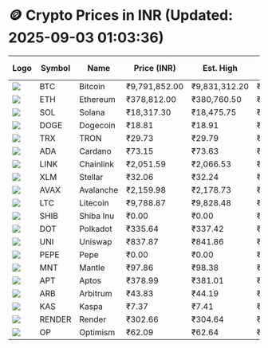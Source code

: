 # 🪙 Crypto Prices in INR (Updated: 2025-09-03 01:03:36)

| Logo | Symbol | Name       | Price (INR) | Est. High | Est. Low | Gross Profit | Fees | Net Profit | ROI % |
|------|--------|------------|-------------|-----------|----------|---------------|------|-------------|--------|
| ![](https://coin-images.coingecko.com/coins/images/1/large/bitcoin.png?1696501400) | BTC    | Bitcoin    | ₹9,791,852.00 | ₹9,831,312.20 | ₹9,752,391.80 | ₹809.24 | ₹200.00 | ₹609.24 | 0.61% |
| ![](https://coin-images.coingecko.com/coins/images/279/large/ethereum.png?1696501628) | ETH    | Ethereum   | ₹378,812.00 | ₹380,760.50 | ₹376,863.50 | ₹1,034.06 | ₹200.00 | ₹834.06 | 0.83% |
| ![](https://coin-images.coingecko.com/coins/images/4128/large/solana.png?1718769756) | SOL    | Solana     | ₹18,317.30 | ₹18,475.75 | ₹18,158.85 | ₹1,745.18 | ₹200.00 | ₹1,545.18 | 1.55% |
| ![](https://coin-images.coingecko.com/coins/images/5/large/dogecoin.png?1696501409) | DOGE   | Dogecoin   | ₹18.81 | ₹18.91 | ₹18.71 | ₹1,074.32 | ₹200.00 | ₹874.32 | 0.87% |
| ![](https://coin-images.coingecko.com/coins/images/1094/large/tron-logo.png?1696502193) | TRX    | TRON       | ₹29.73 | ₹29.79 | ₹29.67 | ₹374.06 | ₹200.00 | ₹174.06 | 0.17% |
| ![](https://coin-images.coingecko.com/coins/images/975/large/cardano.png?1696502090) | ADA    | Cardano    | ₹73.15 | ₹73.63 | ₹72.67 | ₹1,333.51 | ₹200.00 | ₹1,133.51 | 1.13% |
| ![](https://coin-images.coingecko.com/coins/images/877/large/chainlink-new-logo.png?1696502009) | LINK   | Chainlink  | ₹2,051.59 | ₹2,066.53 | ₹2,036.65 | ₹1,467.26 | ₹200.00 | ₹1,267.26 | 1.27% |
| ![](https://coin-images.coingecko.com/coins/images/100/large/fmpFRHHQ_400x400.jpg?1735231350) | XLM    | Stellar    | ₹32.06 | ₹32.24 | ₹31.88 | ₹1,100.85 | ₹200.00 | ₹900.85 | 0.90% |
| ![](https://coin-images.coingecko.com/coins/images/12559/large/Avalanche_Circle_RedWhite_Trans.png?1696512369) | AVAX   | Avalanche  | ₹2,159.98 | ₹2,178.73 | ₹2,141.23 | ₹1,751.05 | ₹200.00 | ₹1,551.05 | 1.55% |
| ![](https://coin-images.coingecko.com/coins/images/2/large/litecoin.png?1696501400) | LTC    | Litecoin   | ₹9,788.87 | ₹9,828.48 | ₹9,749.26 | ₹812.58 | ₹200.00 | ₹612.58 | 0.61% |
| ![](https://coin-images.coingecko.com/coins/images/11939/large/shiba.png?1696511800) | SHIB   | Shiba Inu  | ₹0.00 | ₹0.00 | ₹0.00 | ₹968.46 | ₹200.00 | ₹768.46 | 0.77% |
| ![](https://coin-images.coingecko.com/coins/images/12171/large/polkadot.png?1696512008) | DOT    | Polkadot   | ₹335.64 | ₹337.42 | ₹333.86 | ₹1,068.42 | ₹200.00 | ₹868.42 | 0.87% |
| ![](https://coin-images.coingecko.com/coins/images/12504/large/uniswap-logo.png?1720676669) | UNI    | Uniswap    | ₹837.87 | ₹841.86 | ₹833.88 | ₹956.97 | ₹200.00 | ₹756.97 | 0.76% |
| ![](https://coin-images.coingecko.com/coins/images/29850/large/pepe-token.jpeg?1696528776) | PEPE   | Pepe       | ₹0.00 | ₹0.00 | ₹0.00 | ₹1,328.88 | ₹200.00 | ₹1,128.88 | 1.13% |
| ![](https://coin-images.coingecko.com/coins/images/30980/large/Mantle-Logo-mark.png?1739213200) | MNT    | Mantle     | ₹97.86 | ₹98.38 | ₹97.34 | ₹1,060.16 | ₹200.00 | ₹860.16 | 0.86% |
| ![](https://coin-images.coingecko.com/coins/images/26455/large/aptos_round.png?1696525528) | APT    | Aptos      | ₹378.99 | ₹381.01 | ₹376.97 | ₹1,073.57 | ₹200.00 | ₹873.57 | 0.87% |
| ![](https://coin-images.coingecko.com/coins/images/16547/large/arb.jpg?1721358242) | ARB    | Arbitrum   | ₹43.83 | ₹44.19 | ₹43.47 | ₹1,670.23 | ₹200.00 | ₹1,470.23 | 1.47% |
| ![](https://coin-images.coingecko.com/coins/images/25751/large/kaspa-icon-exchanges.png?1696524837) | KAS    | Kaspa      | ₹7.37 | ₹7.41 | ₹7.33 | ₹981.73 | ₹200.00 | ₹781.73 | 0.78% |
| ![](https://coin-images.coingecko.com/coins/images/11636/large/rndr.png?1696511529) | RENDER | Render     | ₹302.66 | ₹304.64 | ₹300.68 | ₹1,314.00 | ₹200.00 | ₹1,114.00 | 1.11% |
| ![](https://coin-images.coingecko.com/coins/images/25244/large/Optimism.png?1696524385) | OP     | Optimism   | ₹62.09 | ₹62.64 | ₹61.54 | ₹1,774.34 | ₹200.00 | ₹1,574.34 | 1.57% |

